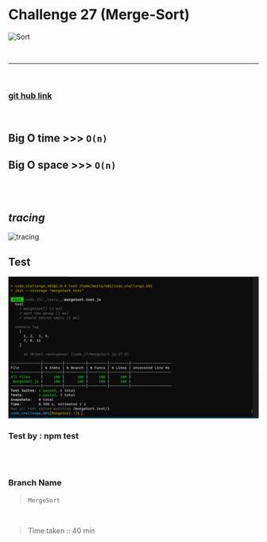 # Challenge 27 (Merge-Sort)

![Sort](https://blog.hubspot.com/hubfs/how-to-sort-in-excel.jpg)

<br>
<hr>
<br>

### [git hub link](https://github.com/mr-atta/code_challenge_401/tree/main/code.27)

<br>

<!-- ## whitbord -->

<!-- ![whitbord]() -->

<!-- ![pseudocode]() -->

## **Big O time** >>> `O(n)`

## **Big O space** >>> `O(n)`

<br>
<br>

## **_tracing_**

![tracing]()

## Test

![test](./img/C-27-test.PNG)

### Test by : npm test

<br>
<br>

### Branch Name

> `MergeSort`

<br>

> Time taken :: 40 min
